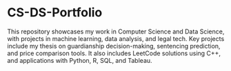 # CS-DS-Portfolio
This repository showcases my work in Computer Science and Data Science, with projects in machine learning, data analysis, and legal tech. Key projects include my thesis on guardianship decision-making, sentencing prediction, and price comparison tools. It also includes LeetCode solutions using C++, and applications with Python, R, SQL, and Tableau.
